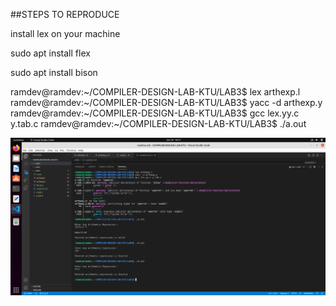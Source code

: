 ##STEPS TO REPRODUCE

install lex on your machine

sudo apt install flex

sudo apt install bison


ramdev@ramdev:~/COMPILER-DESIGN-LAB-KTU/LAB3$ lex arthexp.l
ramdev@ramdev:~/COMPILER-DESIGN-LAB-KTU/LAB3$ yacc -d arthexp.y
ramdev@ramdev:~/COMPILER-DESIGN-LAB-KTU/LAB3$ gcc lex.yy.c y.tab.c
ramdev@ramdev:~/COMPILER-DESIGN-LAB-KTU/LAB3$ ./a.out 

<div align="center">
  <img src="output.png"/> 
</div>

